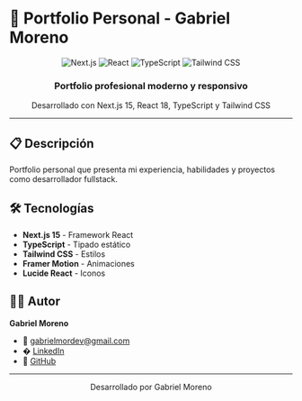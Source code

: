 # 🌟 Portfolio Personal - Gabriel Moreno

<div align="center">
  <img src="https://img.shields.io/badge/Next.js-000000?style=for-the-badge&logo=next.js&logoColor=white" alt="Next.js" />
  <img src="https://img.shields.io/badge/React-20232A?style=for-the-badge&logo=react&logoColor=61DAFB" alt="React" />
  <img src="https://img.shields.io/badge/TypeScript-007ACC?style=for-the-badge&logo=typescript&logoColor=white" alt="TypeScript" />
  <img src="https://img.shields.io/badge/Tailwind_CSS-38B2AC?style=for-the-badge&logo=tailwind-css&logoColor=white" alt="Tailwind CSS" />
</div>

<div align="center">
  <h3>Portfolio profesional moderno y responsivo</h3>
  <p>Desarrollado con Next.js 15, React 18, TypeScript y Tailwind CSS</p>
</div>

---

## 📋 Descripción

Portfolio personal que presenta mi experiencia, habilidades y proyectos como desarrollador fullstack.


## 🛠️ Tecnologías

- **Next.js 15** - Framework React
- **TypeScript** - Tipado estático
- **Tailwind CSS** - Estilos
- **Framer Motion** - Animaciones
- **Lucide React** - Iconos


## 👨‍💻 Autor

**Gabriel Moreno**
- 📧 [gabrielmordev@gmail.com](mailto:gabrielmordev@gmail.com)
- � [LinkedIn](https://www.linkedin.com/in/gabriel-moreno-munoz/)
- 🐙 [GitHub](https://github.com/gabrielmordev)

---

<div align="center">
  <p>Desarrollado por Gabriel Moreno</p>
</div>

